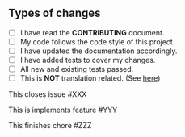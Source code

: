## Types of changes

- [ ] I have read the **CONTRIBUTING** document.
- [ ] My code follows the code style of this project.
- [ ] I have updated the documentation accordingly.
- [ ] I have added tests to cover my changes.
- [ ] All new and existing tests passed.
- [ ] This is **NOT** translation related. (See [here](https://github.com/aminecmi/ReaderforSelfoss/pull/170#issuecomment-355715654))

This closes issue #XXX

This is implements feature #YYY

This finishes chore #ZZZ